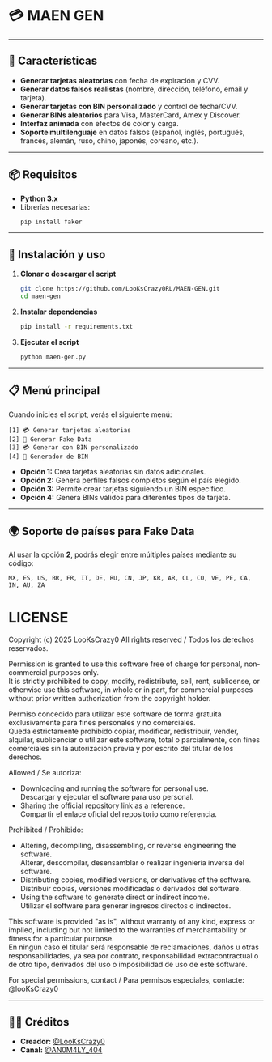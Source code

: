 
# 💳 MAEN GEN
---
## 🚀 Características

- **Generar tarjetas aleatorias** con fecha de expiración y CVV.
- **Generar datos falsos realistas** (nombre, dirección, teléfono, email y tarjeta).
- **Generar tarjetas con BIN personalizado** y control de fecha/CVV.
- **Generar BINs aleatorios** para Visa, MasterCard, Amex y Discover.
- **Interfaz animada** con efectos de color y carga.
- **Soporte multilenguaje** en datos falsos (español, inglés, portugués, francés, alemán, ruso, chino, japonés, coreano, etc.).

---

## 📦 Requisitos

- **Python 3.x**
- Librerías necesarias:
  ```bash
  pip install faker
  ```

---

## 📜 Instalación y uso

1. **Clonar o descargar el script**
   ```bash
   git clone https://github.com/LooKsCrazy0RL/MAEN-GEN.git
   cd maen-gen
   ```

2. **Instalar dependencias**
   ```bash
   pip install -r requirements.txt
   ```

3. **Ejecutar el script**
   ```bash
   python maen-gen.py
   ```

---

## 📋 Menú principal

Cuando inicies el script, verás el siguiente menú:

```
[1] 💳 Generar tarjetas aleatorias
[2] 👤 Generar Fake Data
[3] 💳 Generar con BIN personalizado
[4] 🔢 Generador de BIN
```

- **Opción 1:** Crea tarjetas aleatorias sin datos adicionales.
- **Opción 2:** Genera perfiles falsos completos según el país elegido.
- **Opción 3:** Permite crear tarjetas siguiendo un BIN específico.
- **Opción 4:** Genera BINs válidos para diferentes tipos de tarjeta.

---

## 🌍 Soporte de países para Fake Data

Al usar la opción **2**, podrás elegir entre múltiples países mediante su código:

```
MX, ES, US, BR, FR, IT, DE, RU, CN, JP, KR, AR, CL, CO, VE, PE, CA, IN, AU, ZA
```
# LICENSE

Copyright (c) 2025 LooKsCrazy0
All rights reserved / Todos los derechos reservados.

Permission is granted to use this software free of charge for personal, non-commercial purposes only.  
It is strictly prohibited to copy, modify, redistribute, sell, rent, sublicense, or otherwise use this software, in whole or in part, for commercial purposes without prior written authorization from the copyright holder.

Permiso concedido para utilizar este software de forma gratuita exclusivamente para fines personales y no comerciales.  
Queda estrictamente prohibido copiar, modificar, redistribuir, vender, alquilar, sublicenciar o utilizar este software, total o parcialmente, con fines comerciales sin la autorización previa y por escrito del titular de los derechos.

Allowed / Se autoriza:
- Downloading and running the software for personal use.  
  Descargar y ejecutar el software para uso personal.
- Sharing the official repository link as a reference.  
  Compartir el enlace oficial del repositorio como referencia.

Prohibited / Prohibido:
- Altering, decompiling, disassembling, or reverse engineering the software.  
  Alterar, descompilar, desensamblar o realizar ingeniería inversa del software.
- Distributing copies, modified versions, or derivatives of the software.  
  Distribuir copias, versiones modificadas o derivados del software.
- Using the software to generate direct or indirect income.  
  Utilizar el software para generar ingresos directos o indirectos.

This software is provided "as is", without warranty of any kind, express or implied, including but not limited to the warranties of merchantability or fitness for a particular purpose.  
En ningún caso el titular será responsable de reclamaciones, daños u otras responsabilidades, ya sea por contrato, responsabilidad extracontractual o de otro tipo, derivados del uso o imposibilidad de uso de este software.

For special permissions, contact / Para permisos especiales, contacte: @looKsCrazy0

---

## 👨‍💻 Créditos

- **Creador:** [@LooKsCrazy0](https://t.me/LooKsCrazy0)  
- **Canal:** [@AN0M4LY_404](https://t.me/AN0M4LY_404)  
